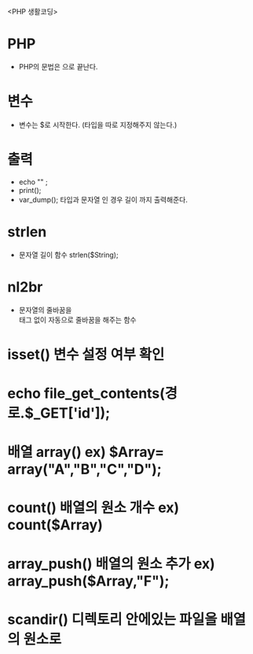 <PHP 생활코딩>

# PHP 
- PHP의 문법은 <?php 으로 시작하여 ~ ?> 으로 끝난다.

# 변수
- 변수는 $로 시작한다. (타입을 따로 지정해주지 않는다.)

# 출력
- echo "" ; 
- print();
- var_dump(); 타입과 문자열 인 경우 길이 까지 출력해준다.

# strlen
- 문자열 길이 함수 strlen($String);

# nl2br
- 문자열의 줄바꿈을 <br> 태그 없이 자동으로 줄바꿈을 해주는 함수

# isset() 변수 설정 여부 확인

# echo file_get_contents(경로.$_GET['id']);

# 배열 array() ex) $Array= array("A","B","C","D");
 
# count() 배열의 원소 개수 ex) count($Array)	

# array_push() 배열의 원소 추가 ex) array_push($Array,"F");

# scandir() 디렉토리 안에있는 파일을 배열의 원소로 
